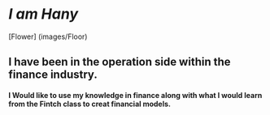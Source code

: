 # *I am Hany*
[Flower] (images/Floor)

## I have been in the operation side within the finance industry.

#### I Would like to use my knowledge in finance along with what I would learn from the Fintch class to creat financial models. 